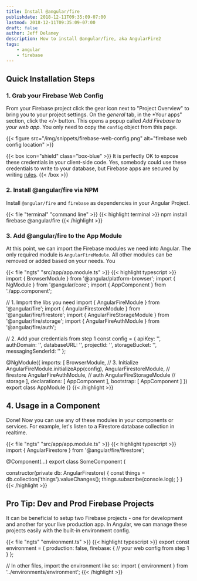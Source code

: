 ```yaml
---
title: Install @angular/fire
publishdate: 2018-12-11T09:35:09-07:00
lastmod: 2018-12-11T09:35:09-07:00
draft: false
author: Jeff Delaney
description: How to install @angular/fire, aka AngularFire2
tags: 
    - angular
    - firebase
---
```



## Quick Installation Steps


### 1. Grab your Firebase Web Config


From your Firebase project click the gear icon next to "Project Overview" to bring you to your project settings.  On the *general* tab, in the *Your apps" section, click the *</>* button. This opens a popup called *Add Firebase to your web app*.  You only need to copy the `config` object from this page. 

{{< figure src="/img/snippets/firebase-web-config.png" alt="firebase web config location" >}}

{{< box icon="shield" class="box-blue" >}}
It is perfectly OK to expose these credentials in your client-side code. Yes, somebody could use these credentials to write to your database, but Firebase apps are secured by writing [rules](/snippets/firestore-rules-recipes/).
{{< /box >}}


### 2. Install @angular/fire via NPM

Install `@angular/fire` and `firebase` as dependencies in your Angular Project. 

{{< file "terminal" "command line" >}}
{{< highlight terminal >}}
npm install firebase @angular/fire
{{< /highlight >}}

### 3. Add @angular/fire to the App Module

At this point, we can import the Firebase modules we need into Angular. The only required module is `AngularFireModule`. All other modules can be removed or added based on your needs. You

{{< file "ngts" "src/app/app.module.ts" >}}
{{< highlight typescript >}}
import { BrowserModule } from '@angular/platform-browser';
import { NgModule } from '@angular/core';
import { AppComponent } from './app.component';

// 1. Import the libs you need
import { AngularFireModule } from '@angular/fire';
import { AngularFirestoreModule } from '@angular/fire/firestore';
import { AngularFireStorageModule } from '@angular/fire/storage';
import { AngularFireAuthModule } from '@angular/fire/auth';

// 2. Add your credentials from step 1
const config = {
    apiKey: '<your-key>',
    authDomain: '<your-project-authdomain>',
    databaseURL: '<your-database-URL>',
    projectId: '<your-project-id>',
    storageBucket: '<your-storage-bucket>',
    messagingSenderId: '<your-messaging-sender-id>'
};

@NgModule({
  imports: [
    BrowserModule,
    // 3. Initialize
    AngularFireModule.initializeApp(config),
    AngularFirestoreModule, // firestore
    AngularFireAuthModule, // auth
    AngularFireStorageModule // storage
  ],
  declarations: [ AppComponent ],
  bootstrap: [ AppComponent ]
})
export class AppModule {}
{{< /highlight >}}

## 4. Usage in a Component

Done! Now you can use any of these modules in your components or services. For example, let's listen to a Firestore database collection in realtime. 

{{< file "ngts" "src/app/app.module.ts" >}}
{{< highlight typescript >}}
import { AngularFirestore } from '@angular/fire/firestore';

@Component(...)
export class SomeComponent {

  constructor(private db: AngularFirestore) {
      const things = db.collection('things').valueChanges();
      things.subscribe(console.log);
  }
}
{{< /highlight >}}

## Pro Tip: Dev and Prod Firebase Projects

It can be beneficial to setup two Firebase projects - one for development and another for your live production app. In Angular, we can manage these projects easily with the built-in environment config.

{{< file "ngts" "environment.ts" >}}
{{< highlight typescript >}}
export const environment = {
  production: false,
  firebase: {
      // your web config from step 1
  }
};

// In other files, import the environment like so:
import { environment } from '../environments/environment';
{{< /highlight >}}

